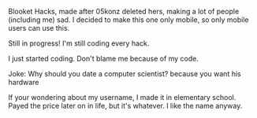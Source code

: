 Blooket Hacks, made after 05konz deleted hers, making a lot of people (including me) sad. I decided to make this one only mobile, so only mobile users can use this.

Still in progress! I'm still coding every hack.









I just started coding. Don't blame me because of my code.

Joke: Why should you date a computer scientist? because you want his hardware

If your wondering about my username, I made it in elementary school. Payed the price later on in life, but it's whatever. I like the name anyway.

